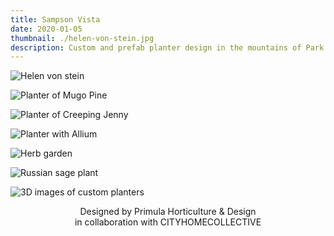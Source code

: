 ```yaml
---
title: Sampson Vista
date: 2020-01-05
thumbnail: ./helen-von-stein.jpg
description: Custom and prefab planter design in the mountains of Park City.
---
```


<div class="kg-card kg-image-card kg-width-wide">

![Helen von stein](./helen-von-stein.jpg)

</div>

<div class="kg-card kg-image-card kg-width-wide">

![Planter of Mugo Pine](./vista2.jpg)

</div>

<div class="kg-card kg-image-card kg-width-wide">

![Planter of Creeping Jenny](./vista3.jpg)

</div>

<div class="kg-card kg-image-card kg-width-wide">

![Planter with Allium](./vista4.jpg)

</div>

<div class="kg-card kg-image-card kg-width-wide">

![Herb garden](./vista5.jpg)

</div>

<div class="kg-card kg-image-card kg-width-wide">

![Russian sage plant](./vista6.jpg)

</div>

<div class="kg-card kg-image-card kg-width-wide">

![3D images of custom planters](./vista7.jpg)

</div>
<div style="text-align:center">
Designed by Primula Horticulture & Design
<br/>
in collaboration with CITYHOMECOLLECTIVE
</div>
